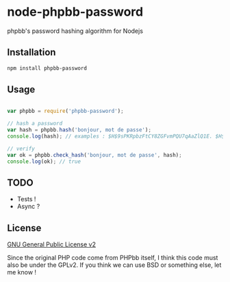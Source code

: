 node-phpbb-password
===================

phpbb's password hashing algorithm for Nodejs

## Installation
``` sh
npm install phpbb-password
```

## Usage
``` javascript

var phpbb = require('phpbb-password');

// hash a password
var hash = phpbb.hash('bonjour, mot de passe');
console.log(hash); // examples : $H$9sPKRpbzFtCY8ZGFvmPQU7qAaZlQ1E. $H$9940UI0zss3hbAt6bytgCIAthYapG20

// verify 
var ok = phpbb.check_hash('bonjour, mot de passe', hash);
console.log(ok); // true
```

## TODO

 * Tests !
 * Async ?

## License

[GNU General Public License v2](https://github.com/phpbb/phpbb3#license)

Since the original PHP code come from PHPbb itself, I think this code must also be under the GPLv2.
If you think we can use BSD or something else, let me know !
